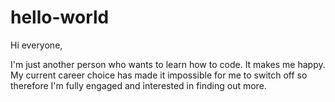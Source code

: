 # hello-world

Hi everyone,

I'm just another person who wants to learn how to code. It makes me happy. 
My current career choice has made it impossible for me to switch off so therefore
I'm fully engaged and interested in finding out more. 

